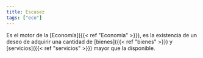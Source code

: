 ```yaml
---
title: Escasez
tags: ["eco"]
---
```

Es el motor de la [Economía]({{< ref "Economía" >}}), es la existencia de un deseo de adquirir una cantidad de
[bienes]({{< ref "bienes" >}}) y [servicios]({{< ref "servicios" >}}) mayor que la disponible.